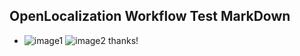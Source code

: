 ## OpenLocalization Workflow Test MarkDown
* ![image1](.\c0c75169-d9b9-49c2-b447-efbb328b4003.PNG)   ![image2](.\db89a9b3-5dbc-4c15-99e7-e6179d013971.png) 
thanks!